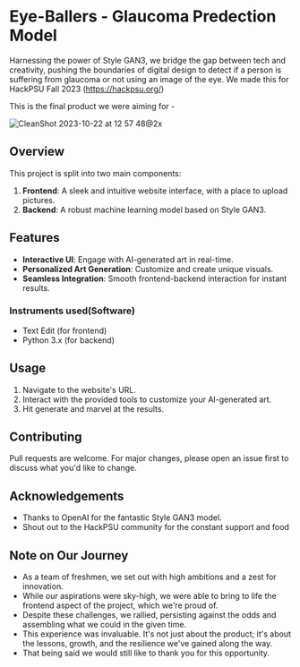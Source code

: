 # Eye-Ballers - Glaucoma Predection Model 

Harnessing the power of Style GAN3, we bridge the gap between tech and creativity, pushing the boundaries of digital design to detect if a person is suffering from glaucoma or not using an image of the eye. We made this for HackPSU Fall 2023 (https://hackpsu.org/)

This is the final product we were aiming for -

![CleanShot 2023-10-22 at 12 57 48@2x](https://github.com/Idhant297/glaucoma-prediction-model--/assets/84667585/88a8b180-62c1-4bcc-a3ad-1161db50420b)


## Overview

This project is split into two main components:
1. **Frontend**: A sleek and intuitive website interface, with a place to upload pictures. 
2. **Backend**: A robust machine learning model based on Style GAN3.

## Features

- **Interactive UI**: Engage with AI-generated art in real-time.
- **Personalized Art Generation**: Customize and create unique visuals.
- **Seamless Integration**: Smooth frontend-backend interaction for instant results.

### Instruments used(Software)

- Text Edit (for frontend)
- Python 3.x (for backend)

## Usage

1. Navigate to the website's URL.
2. Interact with the provided tools to customize your AI-generated art.
3. Hit generate and marvel at the results.

## Contributing

Pull requests are welcome. For major changes, please open an issue first to discuss what you'd like to change.


## Acknowledgements

- Thanks to OpenAI for the fantastic Style GAN3 model.
- Shout out to the HackPSU community for the constant support and food

## Note on Our Journey

- As a team of freshmen, we set out with high ambitions and a zest for innovation.
- While our aspirations were sky-high, we were able to bring to life the frontend aspect of the project, which we're proud of.
- Despite these challenges, we rallied, persisting against the odds and assembling what we could in the given time.
- This experience was invaluable. It's not just about the product; it's about the lessons, growth, and the resilience we've gained along the way.
- That being said we would still like to thank you for this opportunity. 
